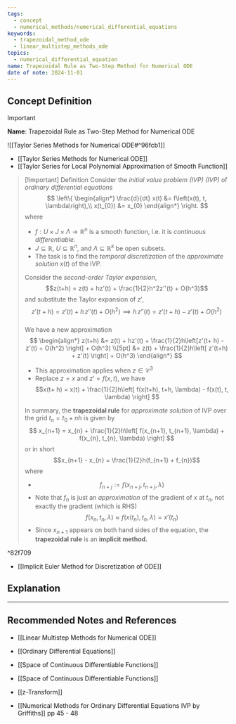 ```yaml
---
tags:
  - concept
  - numerical_methods/numerical_differential_equations
keywords:
  - trapezoidal_method_ode
  - linear_multistep_methods_ode
topics:
  - numerical_differential_equation
name: Trapezoidal Rule as Two-Step Method for Numerical ODE
date of note: 2024-11-01
---
```


## Concept Definition

>[!important]
>**Name**: Trapezoidal Rule as Two-Step Method for Numerical ODE

![[Taylor Series Methods for Numerical ODE#^96fcb1]]

- [[Taylor Series Methods for Numerical ODE]]
- [[Taylor Series for Local Polynomial Approximation of Smooth Function]]

>[!important] Definition
>Consider the *initial value problem (IVP) (IVP)* of *ordinary differential equations*
>$$
>\left\{
>\begin{align*}
>\frac{d}{dt} x(t) &= f\left(x(t), t, \lambda\right),\\
>x(t_{0}) &= x_{0}
>\end{align*}
>\right.
>$$
>where 
>- $f: U \times J \times \Lambda \to \mathbb{R}^n$ is a smooth function, i.e. it is *continuous differentiable*. 
>- $J \subseteq \mathbb{R}$, $U \subseteq \mathbb{R}^n$, and $\Lambda \subseteq \mathbb{R}^k$ be open subsets.
>- The task is to find the *temporal discretization* of the *approximate solution* $x(t)$ of the IVP.
>  
>Consider the *second-order Taylor expansion*, $$z(t+h) = z(t) + hz'(t) + \frac{1}{2}h^2z''(t) + O(h^3)$$  and substitute the Taylor expansion of $z'$,  $$z'(t+ h) = z'(t) + h\,z''(t) + O(h^2) \implies h\,z''(t) = z'(t+ h) - z'(t) + O(h^2)$$  
>We have a new approximation
>$$
>\begin{align*}
>z(t+h) &= z(t) + hz'(t) + \frac{1}{2}h\left[z'(t+ h) - z'(t) + O(h^2)  \right] + O(h^3) \\[5pt]
>&= z(t) + \frac{1}{2}h\left[ z'(t+h) + z'(t) \right] + O(h^3) 
>\end{align*}
>$$
>- This approximation applies when $z \in \mathcal{C}^3$
>- Replace $z = x$ and $z' = f(x, t)$, we have $$x(t+ h) = x(t) + \frac{1}{2}h\left[ f(x(t+h), t+h, \lambda) - f(x(t), t, \lambda) \right] $$
>  
>  
>In summary, the **trapezoidal rule** for *approximate solution* of IVP over the grid $t_{n} = t_{0} + nh$ is given by 
>$$
>x_{n+1} = x_{n} + \frac{1}{2}h\left[ f(x_{n+1}, t_{n+1}, \lambda) + f(x_{n}, t_{n}, \lambda) \right] 
>$$
>or in short $$x_{n+1} - x_{n} = \frac{1}{2}h(f_{n+1} + f_{n})$$ where
>- $$f_{n+j} := f(x_{n+j}, t_{n+j}, \lambda)$$
>- Note that $f_{n}$ is just an *approximation* of the gradient of $x$ at $t_{n}$, not exactly the gradient (which is RHS) $$f(x_{n}, t_{n}, \lambda) \approx f(x(t_{n}), t_{n}, \lambda) = x'(t_{n})$$
>- Since $x_{n+1}$ appears on both hand sides of the equation, the **trapezoidal rule** is an **implicit method.**

^82f709

- [[Implicit Euler Method for Discretization of ODE]]


## Explanation





-----------
##  Recommended Notes and References


- [[Linear Multistep Methods for Numerical ODE]]
- [[Ordinary Differential Equations]]
- [[Space of Continuous Differentiable Functions]]
- [[Space of Continuous Differentiable Functions]]
- [[z-Transform]]


- [[Numerical Methods for Ordinary Differential Equations IVP by Griffiths]] pp 45 - 48